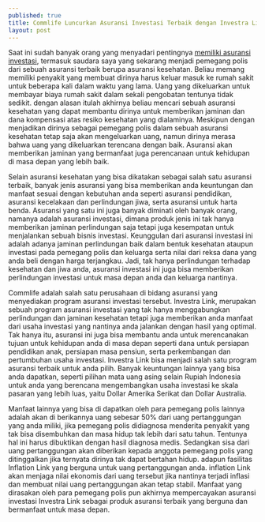 ```yaml
---
published: true
title: Commlife Luncurkan Asuransi Investasi Terbaik dengan Investra Link
layout: post
---
```

Saat ini sudah banyak orang yang menyadari pentingnya <a href="http://www.commlife.co.id/products/wealth-accumulation/insurance-investment/commlink-and-commlink-premier/">memiliki asuransi investasi</a>, termasuk saudara saya yang sekarang menjadi pemegang polis dari sebuah asuransi terbaik berupa asuransi kesehatan. Beliau memang memiliki penyakit yang membuat dirinya harus keluar masuk ke rumah sakit untuk beberapa kali dalam waktu yang lama. Uang yang dikeluarkan untuk membayar biaya rumah sakit dalam sekali pengobatan tentunya tidak sedikit. dengan alasan itulah akhirnya beliau mencari sebuah asuransi kesehatan yang dapat membantu dirinya untuk memberikan jaminan dan dana kompensasi atas resiko kesehatan yang dialaminya. Meskipun dengan menjadikan dirinya sebagai pemegang polis dalam sebuah asuransi kesehatan tetap saja akan mengeluarkan uang, namun dirinya merasa bahwa uang yang dikeluarkan terencana dengan baik. Asuransi akan memberikan jaminan yang bermanfaat juga perencanaan untuk kehidupan di masa depan yang lebih baik.

Selain asuransi kesehatan yang bisa dikatakan sebagai salah satu asuransi terbaik, banyak jenis asuransi yang bisa memberikan anda keuntungan dan manfaat sesuai dengan kebutuhan anda seperti asuransi pendidikan, asuransi kecelakaan dan perlindungan jiwa, serta asuransi untuk harta benda. Asuransi yang satu ini juga banyak diminati oleh banyak orang, namanya adalah asuransi investasi, dimana produk jenis ini tak hanya memberikan jaminan perlindungan saja tetapi juga kesempatan untuk menjalankan sebuah bisnis investasi. Keunggulan dari asuransi investasi ini adalah adanya jaminan perlindungan baik dalam bentuk kesehatan ataupun investasi pada pemegang polis dan keluarga serta nilai dari reksa dana yang anda beli dengan harga terjangkau. Jadi, tak hanya perlindungan terhadap kesehatan dan jiwa anda, asuransi investasi ini juga bisa memberikan perlindungan investasi untuk masa depan anda dan keluarga nantinya.

Commlife adalah salah satu perusahaan di bidang asuransi yang menyediakan program asuransi investasi tersebut. Investra Link, merupakan sebuah program asuransi investasi yang tak hanya menggabungkan perlindungan dan jaminan kesehatan tetapi juga memberikan anda manfaat dari usaha investasi yang nantinya anda jalankan dengan hasil yang optimal. Tak hanya itu, asuransi ini juga bisa membantu anda untuk merencanakan tujuan untuk kehidupan anda di masa depan seperti dana untuk persiapan pendidikan anak, persiapan masa pensiun, serta perkembangan dan pertumbuhan usaha investasi. Investra Link bisa menjadi salah satu program asuransi terbaik untuk anda pilih. Banyak keuntungan lainnya yang bisa anda dapatkan, seperti pilihan mata uang asing selain Rupiah Indonesia untuk anda yang berencana mengembangkan usaha investasi ke skala pasaran yang lebih luas, yaitu Dollar Amerika Serikat dan Dollar Australia.

Manfaat lainnya yang bisa di dapatkan oleh para pemegang polis lainnya adalah akan di berikannya uang sebesar 50% dari uang pertanggungan yang anda miliki, jika pemegang polis didiagnosa menderita penyakit yang tak bisa disembuhkan dan masa hidup tak lebih dari satu tahun. Tentunya hal ini harus dibuktikan dengan hasil diagnosa medis. Sedangkan sisa dari uang pertanggungan akan diberikan kepada anggota pemegang polis yang ditinggalkan jika ternyata dirinya tak dapat bertahan hidup. adapun fasilitas Inflation Link yang berguna untuk uang pertanggungan anda. inflation Link akan menjaga nilai ekonomis dari uang tersebut jika nantinya terjadi inflasi dan membuat nilai uang pertanggungan akan tetap stabil. Manfaat yang dirasakan oleh para pemegang polis pun akhirnya mempercayakan asuransi investasi Investra Link sebagai produk asuransi terbaik yang berguna dan bermanfaat untuk masa depan.